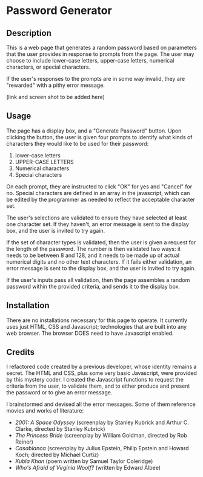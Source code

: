 # Password Generator

## Description

This is a web page that generates a random password based on parameters that the user provides in response to prompts from the page. The user may choose to include lower-case letters, upper-case letters, numerical characters, or special characters.

If the user's responses to the prompts are in some way invalid, they are "rewarded" with a pithy error message.

(link and screen shot to be added here)

## Usage

The page has a display box, and a "Generate Password" button. Upon clicking the button, the user is given four prompts to identify what kinds of characters they would like to be used for their password:

1. lower-case letters
2. UPPER-CASE LETTERS
3. Numerical characters
4. Special characters

On each prompt, they are instructed to click "OK" for yes and "Cancel" for no. Special characters are defined in an array in the javascript, which can be edited by the programmer as needed to reflect the acceptable character set.

The user's selections are validated to ensure they have selected at least one character set. If they haven't, an error message is sent to the display box, and the user is invited to try again.

If the set of character types is validated, then the user is given a request for the length of the password. The number is then validated two ways: it needs to be between 8 and 128, and it needs to be made up of actual numerical digits and no other text characters. If it fails either validation, an error message is sent to the display box, and the user is invited to try again.

If the user's inputs pass all validation, then the page assembles a random password within the provided criteria, and sends it to the display box.

## Installation

There are no installations necessary for this page to operate. It currently uses just HTML, CSS and Javascript; technologies that are built into any web browser. The browser DOES need to have Javascript enabled.

## Credits

I refactored code created by a previous developer, whose identity remains a secret. The HTML and CSS, plus some very basic Javascript, were provided by this mystery coder. I created the Javascript functions to request the criteria from the user, to validate them, and to either produce and present the password or to give an error message.

I brainstormed and devised all the error messages. Some of them reference movies and works of literature:

- _2001: A Space Odyssey_ (screenplay by Stanley Kubrick and Arthur C. Clarke, directed by Stanley Kubrick)
- _The Princess Bride_ (screenplay by William Goldman, directed by Rob Reiner)
- _Casablanca_ (screenplay by Julius Epstein, Philip Epstein and Howard Koch; directed by Michael Curtiz)
- _Kubla Khan_ (poem written by Samuel Taylor Coleridge)
- _Who's Afraid of Virginia Woolf?_ (written by Edward Albee)

